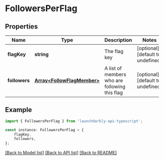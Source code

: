 # FollowersPerFlag


## Properties

Name | Type | Description | Notes
------------ | ------------- | ------------- | -------------
**flagKey** | **string** | The flag key | [optional] [default to undefined]
**followers** | [**Array&lt;FollowFlagMember&gt;**](FollowFlagMember.md) | A list of members who are following this flag | [optional] [default to undefined]

## Example

```typescript
import { FollowersPerFlag } from 'launchdarkly-api-typescript';

const instance: FollowersPerFlag = {
    flagKey,
    followers,
};
```

[[Back to Model list]](../README.md#documentation-for-models) [[Back to API list]](../README.md#documentation-for-api-endpoints) [[Back to README]](../README.md)
